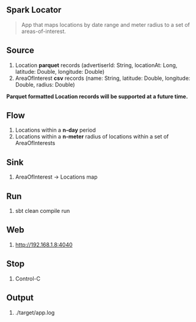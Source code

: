 Spark Locator
-------------
>App that maps locations by date range and meter radius to a set of areas-of-interest.

Source
------
1. Location **parquet** records   (advertiserId: String, locationAt: Long, latitude: Double, longitude: Double)
2. AreaOfInterest **csv** records (name: String, latitude: Double, longitude: Double, radius: Double)

**Parquet formatted Location records will be supported at a future time.**

Flow
----
1. Locations within a **n-day** period
2. Locations within a **n-meter** radius of locations within a set of AreaOfInterests

Sink
----
1. AreaOfInterest -> Locations map

Run
---
1. sbt clean compile run

Web
---
1. http://192.168.1.8:4040

Stop
----
1. Control-C
 
Output
------
1. ./target/app.log